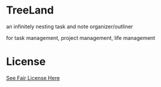 # TreeLand
an infinitely nesting task and note organizer/outliner

for task management, project management, life management

# License
[See Fair License Here](/LICENSE)
